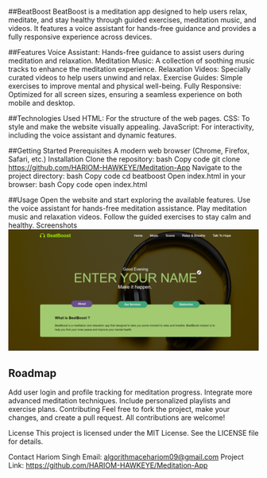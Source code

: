 ##BeatBoost
BeatBoost is a meditation app designed to help users relax, meditate, and stay healthy through guided exercises, meditation music, and videos. It features a voice assistant for hands-free guidance and provides a fully responsive experience across devices.

##Features
Voice Assistant: Hands-free guidance to assist users during meditation and relaxation.
Meditation Music: A collection of soothing music tracks to enhance the meditation experience.
Relaxation Videos: Specially curated videos to help users unwind and relax.
Exercise Guides: Simple exercises to improve mental and physical well-being.
Fully Responsive: Optimized for all screen sizes, ensuring a seamless experience on both mobile and desktop.


##Technologies Used
HTML: For the structure of the web pages.
CSS: To style and make the website visually appealing.
JavaScript: For interactivity, including the voice assistant and dynamic features.

##Getting Started
Prerequisites
A modern web browser (Chrome, Firefox, Safari, etc.)
Installation
Clone the repository:
bash
Copy code
git clone https://github.com/HARIOM-HAWKEYE/Meditation-App
Navigate to the project directory:
bash
Copy code
cd beatboost
Open index.html in your browser:
bash
Copy code
open index.html

##Usage
Open the website and start exploring the available features.
Use the voice assistant for hands-free meditation assistance.
Play meditation music and relaxation videos.
Follow the guided exercises to stay calm and healthy.
Screenshots
![BeatBoost Home](./Sceernshot/Home.png)

## Roadmap
 Add user login and profile tracking for meditation progress.
 Integrate more advanced meditation techniques.
 Include personalized playlists and exercise plans.
Contributing
Feel free to fork the project, make your changes, and create a pull request. All contributions are welcome!

License
This project is licensed under the MIT License. See the LICENSE file for details.

Contact
Hariom Singh
Email: algorithmacehariom09@gmail.com
Project Link: https://github.com/HARIOM-HAWKEYE/Meditation-App
